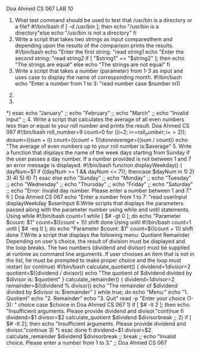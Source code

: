 Doa Ahmed CS 067
LAB 10
1. What test command should be used to test that /usr/bin is a directory or a file?
#!/bin/bash
if [ -d /usr/bin ]; then
echo "/usr/bin is a
directory"else
echo "/usr/bin is not a directory"
fi
2. Write a script that takes two strings as input comparesthem and depending upon the
results of the comparison prints the results.
#!/bin/bash
echo "Enter the first string: 
"read string1
echo "Enter the second string: 
"read string2
if [ "$string1" == "$string2" ]; then
echo "The strings are equal"
else
echo "The strings are not equal"
fi
3. Write a script that takes a number (parameter) from 1-3 as input and uses case to
display the name of corresponding month.
#!/bin/bash
echo "Enter a number from 1 to 3: 
"read number
case $number 
in1)
2)
3)
*)
esac
echo "January"
;;
echo "February"
;;
echo "March"
;;
echo "Invalid input"
;;
4. Write a script that calculates the average of all even numbers less than or equal to
your roll number and prints the result.
Doa Ahmed CS 067
#!/bin/bash
roll_number=9
count=0
 for ((i=2; i<=$roll_number; i+=2)); do sum=$((sum + i))
 count=$((count + 1)) done
 average=$((sum / count))
 echo "The average of even numbers up to your roll number is:$average"
5. Write a function that displays the name of the week days starting from Sunday if the
user passes a day number. If a number provided is not between 1 and 7 an error message
is displayed.
#!/bin/bash
function displayWeekday() {
dayNum=$1
if ((dayNum >= 1 && dayNum <= 7)); thencase
$dayNum in
1)
2)
3)
4)
5)
6)
7)
esac
else
echo "Sunday"
;;
echo "Monday"
;;
echo "Tuesday"
;;
echo "Wednesday"
;;
echo "Thursday"
;;
echo "Friday"
;;
echo "Saturday"
;;
echo "Error: Invalid day number. Please enter a number between 1 and 7."
fi
}
Doa Ahmed CS 067
echo "Enter a number from 1 to 7: 
"read userInput
displayWeekday $userInput
6.Write scripts that displays the parameters passed along with the parameter number 
using while and until statements.
Using while
#!/bin/bash 
count=1
while [ $# -gt 0 ]; do
echo "Parameter $count: $1" 
count=$((count + 1))
shift
done
Using until
#!/bin/bash 
count=1
until [ $# -eq 0 ]; do
echo "Parameter $count: $1"
count=$((count + 1))
shift
done
7.Write a script that displays the following menu:
Quotient 
Remainder Depending on user’s choice, the result of division must be displayed and the loop breaks. 
The two numbers (dividend and divisor) must be supplied at runtime as command line arguments. If 
user chooses an item that is not in the list, he must be prompted to make proper choice and the loop 
must restart (or continue)
#!/bin/bash calculate_quotient() {
dividend=$1 
divisor=$2
quotient=$((dividend / divisor))
echo "The quotient of $dividend divided by $divisor is: $quotient"
}
calculate_remainder() { 
dividend=$1 
divisor=$2
remainder=$((dividend % divisor))
echo "The remainder of $dividend divided by $divisor is: $remainder"
} while true; do 
echo "Menu:"
echo "1. Quotient"
echo "2. Remainder" 
echo "3. Quit" 
read -p "Enter your choice (1-3): " choice 
case $choice in
Doa Ahmed CS 067
1)
if [ $# -lt 2 ]; then
echo "Insufficient arguments. Please provide dividend and
divisor."continue
fi
dividend=$1
divisor=$2
calculate_quotient $dividend 
$divisorbreak
;;
2)
if [ $# -lt 2]; then
echo "Insufficient arguments. Please provide dividend and 
divisor."continue
3)
*)
esac
done
fi
dividend=$1
divisor=$2
calculate_remainder $dividend
$divisorbreak
;;
break
;;
echo "Invalid choice. Please enter a number from 1 to 3."
;;
Doa Ahmed CS 067
